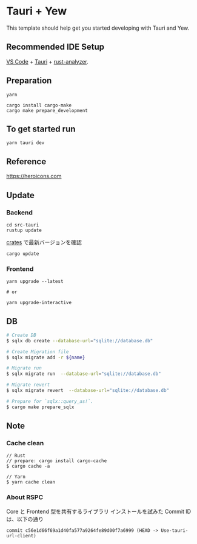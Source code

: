 # Tauri + Yew

This template should help get you started developing with Tauri and Yew.

## Recommended IDE Setup

[VS Code](https://code.visualstudio.com/) + [Tauri](https://marketplace.visualstudio.com/items?itemName=tauri-apps.tauri-vscode) + [rust-analyzer](https://marketplace.visualstudio.com/items?itemName=rust-lang.rust-analyzer).

## Preparation

```text
yarn
```

```text
cargo install cargo-make
cargo make prepare_development
```

## To get started run

```text
yarn tauri dev
```

## Reference

<https://heroicons.com>

## Update

### Backend

```text
cd src-tauri
rustup update
```

[crates](https://crates.io) で最新バージョンを確認

```test
cargo update
```

### Frontend

```test
yarn upgrade --latest

# or

yarn upgrade-interactive
```

## DB

```bash
# Create DB
$ sqlx db create --database-url="sqlite://database.db"

# Create Migration file
$ sqlx migrate add -r ${name}

# Migrate run
$ sqlx migrate run  --database-url="sqlite://database.db"

# Migrate revert
$ sqlx migrate revert  --database-url="sqlite://database.db"

# Prepare for `sqlx::query_as!`.
$ cargo make prepare_sqlx
```

## Note

### Cache clean

```text
// Rust
// prepare: cargo install cargo-cache
$ cargo cache -a

// Yarn
$ yarn cache clean
```

### About RSPC

Core と Frontend 型を共有するライブラリ
インストールを試みた Commit ID は、以下の通り

```text
commit c56e1d66f69a1d40fa577a9264fe89d00f7a6999 (HEAD -> Use-tauri-url-client)
```
